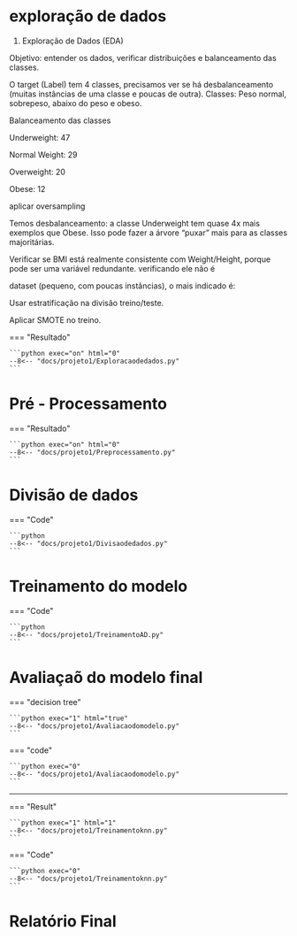 # exploração de dados


1. Exploração de Dados (EDA)

Objetivo: entender os dados, verificar distribuições e balanceamento das classes.

O target (Label) tem 4 classes, precisamos ver se há desbalanceamento (muitas instâncias de uma classe e poucas de outra). Classes: Peso normal, sobrepeso, abaixo do peso e obeso.

Balanceamento das classes

Underweight: 47

Normal Weight: 29

Overweight: 20

Obese: 12

aplicar oversampling

Temos desbalanceamento: a classe Underweight tem quase 4x mais exemplos que Obese. Isso pode fazer a árvore “puxar” mais para as classes majoritárias.


Verificar se BMI está realmente consistente com Weight/Height, porque pode ser uma variável redundante.
verificando ele não é

dataset (pequeno, com poucas instâncias), o mais indicado é:

Usar estratificação na divisão treino/teste.

Aplicar SMOTE no treino.

=== "Resultado"

    ```python exec="on" html="0"
    --8<-- "docs/projeto1/Exploracaodedados.py"
    ```


# Pré - Processamento



=== "Resultado"

    ```python exec="on" html="0"
    --8<-- "docs/projeto1/Preprocessamento.py"
    ```

# Divisão de dados


=== "Code"

    ```python
    --8<-- "docs/projeto1/Divisaodedados.py"
    ``` 

# Treinamento do modelo

=== "Code"

    ```python
    --8<-- "docs/projeto1/TreinamentoAD.py"
    ``` 

# Avaliaçaõ do modelo final

=== "decision tree"

    ```python exec="1" html="true"
    --8<-- "docs/projeto1/Avaliacaodomodelo.py"
    ```


=== "code"

    ```python exec="0"
    --8<-- "docs/projeto1/Avaliacaodomodelo.py"
    ```
---


=== "Result"

    ```python exec="1" html="1"
    --8<-- "docs/projeto1/Treinamentoknn.py"
    ```

=== "Code"

    ```python exec="0"
    --8<-- "docs/projeto1/Treinamentoknn.py"
    ```


# Relatório Final